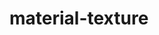 # material-texture

<div id="example"></div>
<script type="application/javascript">
  new Vue({
    el: '#example',
    template: '<code-vue :template="code" mode="html>iframe" :debounce="200" />',
    data: {
      code:
`
<script src="${location.origin+location.pathname}/global.js"><\/script>

<style>
    body, html {
        width: 100%;
        height: 100%;
        margin: 0;
        padding: 0;
        overflow: hidden;
        background: #191919;
    }
</style>

<!-- use the disable-css attribute so that we have only WebGL rendering enabled -->
<i-scene id="scene" experimental-webgl disable-css="false">
    <i-ambient-light intensity="0.3"></i-ambient-light>
    <i-point-light
        id="light"
        color="white"
        position="300 300 300"
        size="0 0 0"
        cast-shadow="true"
        intensity="0.5"
        >
    </i-point-light>
    <i-box id="model"
        rotation="40 40 0"
        align="0.5 0.5 0"
        size="100 100 100"
        color="white" COMMENT-otherwise-the-material-will-be-tinted-random-color
        texture="${location.origin+location.pathname}/textures/cement.jpg"
    >
    </i-box>
</i-scene>

<script>
    // defines the default names for the HTML elements
    infamous.useDefaultNames()

    const light = document.querySelector('#light')

    document.addEventListener('pointermove', function(e) {
        e.preventDefault()
        light.position.x = e.clientX
        light.position.y = e.clientY
    })

    const el = document.querySelector('#model')
    const Motor = infamous.Motor

    const rotate = (t) => 180 * Math.sin(0.001 * t)
    el.rotation = (x, y, z, t) => [rotate(t), rotate(t), rotate(t)]
<\/script>

`
    },
  })
</script>
